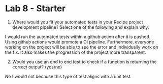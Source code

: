 # Lab 8 - Starter

1) Where would you fit your automated tests in your Recipe project development pipeline? Select one of the following and explain why.

I would run the automated tests within a github action after it is pushed. Using github actions would promote a CI pipeline. Furthermore, everyone working on the project will be able to see the error and individually work on the fix. It also makes the progression of the project more transparent.

2) Would you use an end to end test to check if a function is returning the correct output? (yes/no)

No I would not because this type of test aligns with a unit test.